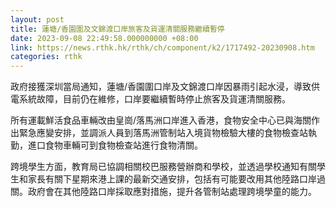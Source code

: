 ```yaml
---
layout: post
title: 蓮塘/香園圍及文錦渡口岸旅客及貨運清關服務繼續暫停
date: 2023-09-08 22:49:58.000000000 +08:00
link: https://news.rthk.hk/rthk/ch/component/k2/1717492-20230908.htm
categories: rthk
---
```


政府接獲深圳當局通知，蓮塘/香園圍口岸及文錦渡口岸因暴雨引起水浸，導致供電系統故障，目前仍在維修，口岸要繼續暫時停止旅客及貨運清關服務。
  
所有運載鮮活食品車輛改由皇崗/落馬洲口岸進入香港，食物安全中心已與海關作出緊急應變安排，並調派人員到落馬洲管制站入境貨物檢驗大樓的食物檢查站執勤，進口食物車輛可到食物檢查站進行食物清關。
 
跨境學生方面，教育局已協調相關校巴服務營辦商和學校，並透過學校通知有關學生和家長有關下星期來港上課的最新交通安排，包括有可能要改用其他陸路口岸過關。政府會在其他陸路口岸採取應對措施，提升各管制站處理跨境學童的能力。

